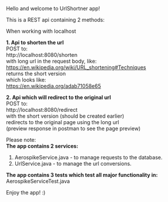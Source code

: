 Hello and welcome to UrlShortner app!

This is a REST api containing 2 methods:

When working with localhost 

**1. Api to shorten the url** <br />
POST to: <br />
http://localhost:8080/shorten <br />
with long url in the request body, like: <br />
https://en.wikipedia.org/wiki/URL_shortening#Techniques <br />
returns the short version <br />
which looks like: <br />
https://en.wikipedia.org/adab71058e65

**2. Api which will redirect to the original url** <br />
POST to: <br />
http://localhost:8080/redirect <br />
with the short version (should be created earlier) <br />
redirects to the original page using the long url <br />
(preview response in postman to see the page preview) <br />

Please note:<br />
**The app contains 2 services:** <br />
1. AerospikeService.java  - to manage requests to the database. <br />
2. UrlService.java - to manage the url conversions. <br />

**The app contains 3 tests which test all major functionality in:** <br />
AerospikeServiceTest.java <br />

Enjoy the app! :) <br />